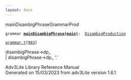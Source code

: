 ```yaml
---
layout: docs
---
```

<span class="title">mainDisambigPhrase</span><span class="type">GrammarProd</span>

`grammar `**[`mainDisambigPhrase(main)`](../object/mainDisambigPhrase(main).html)**` :   `[`DisambigProduction`](../object/DisambigProduction.html)

[`grammar.t`](../file/grammar.t.html)`[`[`983`](../source/grammar.t.html#983)`]`

<div class="gramrule">

disambigPhrase-\>dp\_  
\| disambigPhrase-\>dp\_ '.'  

</div>

<div class="ftr">

Adv3Lite Library Reference Manual  
Generated on 15/03/2023 from adv3Lite version 1.6.1

</div>
